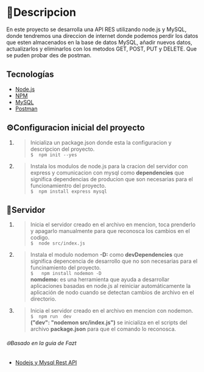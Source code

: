 # 📃Descripcion
En este proyecto se desarrolla una API RES utilizando node.js y MySQL, donde tendremos una direccion de internet donde podemos perdir los datos que esten almacenados en la base de datos MySQL, añadir nuevos datos, actualizarlos y eliminarlos con los metodos GET, POST, PUT y DELETE. Que se puden probar des de postman.

## Tecnologías
- [Node.js](https://nodejs.org/es/)
 - [NPM](https://www.npmjs.com/)
- [MySQL](https://www.mysql.com/)
- [Postman ](www.postman.com)


## ⚙Configuracion inicial del proyecto
1. > Inicializa un package.json donde esta la configuracion y descripcion del proyecto.<br/>
 `$  npm init --yes`

2. > Instala los modulos de node.js para la cracion del servidor con express y comunicacion con mysql como **dependencies** que significa dependencias de producion que son necesarias para el funcionamientro del proyecto.<br/>
`$  npm install express mysql`


## 📡Servidor
1. > Inicia el servidor creado en el archivo en mencion, toca prenderlo y apagarlo manualmente para que reconosca los cambios en el codigo.<br/>
 `$  node src/index.js`

2. > Instala el modulo nodemon  **-D:** como **devDependencies** que significa depencencia de desarrollo que no son necesarias para el funcinamiento del proyecto.<br/>
`$   npm install nodemon -D` <br/>
**nomdemo:** es una herramienta que ayuda a desarrollar aplicaciones basadas en node.js al reiniciar automáticamente la aplicación de nodo cuando se detectan cambios de archivo en el directorio.

3. > Inicia el servidor creado en el archivo en mencion con nodemon.<br/>
`$  npm run  dev`<br/>
**("dev": "nodemon src/index.js")** se inicializa en el scripts del archivo **package.json** para que el comando lo reconosca.

###### 🌐Basado en la guia de Fazt
- [Nodejs y Mysql Rest API](https://www.youtube.com/watch?v=p8CoR-wymQg&ab_channel=Fazt/)
